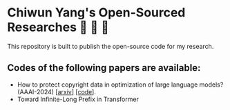 # Chiwun Yang's Open-Sourced Researches 🎉️ 🎉️ 🎉️

This repository is built to publish the open-source code for my research.

## Codes of the following papers are available:

* How to protect copyright data in optimization of large language models? (AAAI-2024) [[arxiv]](https://arxiv.org/abs/2308.12247) [[code]](https://github.com/ChristianYang37/chiwun/tree/main/src/Copyright-Regression).
* Toward Infinite-Long Prefix in Transformer
